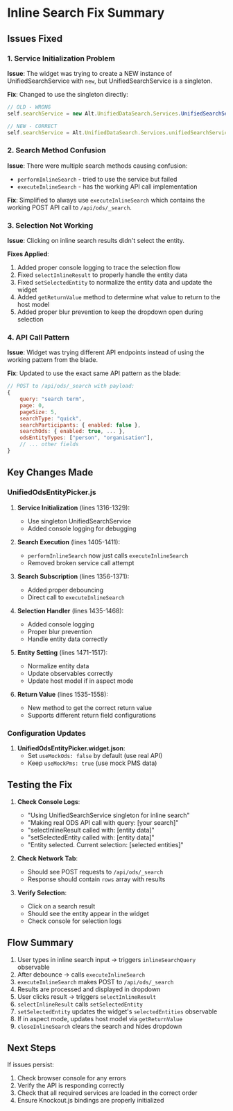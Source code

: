 # Inline Search Fix Summary

## Issues Fixed

### 1. Service Initialization Problem
**Issue**: The widget was trying to create a NEW instance of UnifiedSearchService with `new`, but UnifiedSearchService is a singleton.

**Fix**: Changed to use the singleton directly:
```javascript
// OLD - WRONG
self.searchService = new Alt.UnifiedDataSearch.Services.UnifiedSearchService({...});

// NEW - CORRECT
self.searchService = Alt.UnifiedDataSearch.Services.unifiedSearchService;
```

### 2. Search Method Confusion
**Issue**: There were multiple search methods causing confusion:
- `performInlineSearch` - tried to use the service but failed
- `executeInlineSearch` - has the working API call implementation

**Fix**: Simplified to always use `executeInlineSearch` which contains the working POST API call to `/api/ods/_search`.

### 3. Selection Not Working
**Issue**: Clicking on inline search results didn't select the entity.

**Fixes Applied**:
1. Added proper console logging to trace the selection flow
2. Fixed `selectInlineResult` to properly handle the entity data
3. Fixed `setSelectedEntity` to normalize the entity data and update the widget
4. Added `getReturnValue` method to determine what value to return to the host model
5. Added proper blur prevention to keep the dropdown open during selection

### 4. API Call Pattern
**Issue**: Widget was trying different API endpoints instead of using the working pattern from the blade.

**Fix**: Updated to use the exact same API pattern as the blade:
```javascript
// POST to /api/ods/_search with payload:
{
    query: "search term",
    page: 0,
    pageSize: 5,
    searchType: "quick",
    searchParticipants: { enabled: false },
    searchOds: { enabled: true, ... },
    odsEntityTypes: ["person", "organisation"],
    // ... other fields
}
```

## Key Changes Made

### UnifiedOdsEntityPicker.js

1. **Service Initialization** (lines 1316-1329):
   - Use singleton UnifiedSearchService
   - Added console logging for debugging

2. **Search Execution** (lines 1405-1411):
   - `performInlineSearch` now just calls `executeInlineSearch`
   - Removed broken service call attempt

3. **Search Subscription** (lines 1356-1371):
   - Added proper debouncing
   - Direct call to `executeInlineSearch`

4. **Selection Handler** (lines 1435-1468):
   - Added console logging
   - Proper blur prevention
   - Handle entity data correctly

5. **Entity Setting** (lines 1471-1517):
   - Normalize entity data
   - Update observables correctly
   - Update host model if in aspect mode

6. **Return Value** (lines 1535-1558):
   - New method to get the correct return value
   - Supports different return field configurations

### Configuration Updates

1. **UnifiedOdsEntityPicker.widget.json**:
   - Set `useMockOds: false` by default (use real API)
   - Keep `useMockPms: true` (use mock PMS data)

## Testing the Fix

1. **Check Console Logs**:
   - "Using UnifiedSearchService singleton for inline search"
   - "Making real ODS API call with query: [your search]"
   - "selectInlineResult called with: [entity data]"
   - "setSelectedEntity called with: [entity data]"
   - "Entity selected. Current selection: [selected entities]"

2. **Check Network Tab**:
   - Should see POST requests to `/api/ods/_search`
   - Response should contain `rows` array with results

3. **Verify Selection**:
   - Click on a search result
   - Should see the entity appear in the widget
   - Check console for selection logs

## Flow Summary

1. User types in inline search input → triggers `inlineSearchQuery` observable
2. After debounce → calls `executeInlineSearch`
3. `executeInlineSearch` makes POST to `/api/ods/_search`
4. Results are processed and displayed in dropdown
5. User clicks result → triggers `selectInlineResult`
6. `selectInlineResult` calls `setSelectedEntity`
7. `setSelectedEntity` updates the widget's `selectedEntities` observable
8. If in aspect mode, updates host model via `getReturnValue`
9. `closeInlineSearch` clears the search and hides dropdown

## Next Steps

If issues persist:
1. Check browser console for any errors
2. Verify the API is responding correctly
3. Check that all required services are loaded in the correct order
4. Ensure Knockout.js bindings are properly initialized